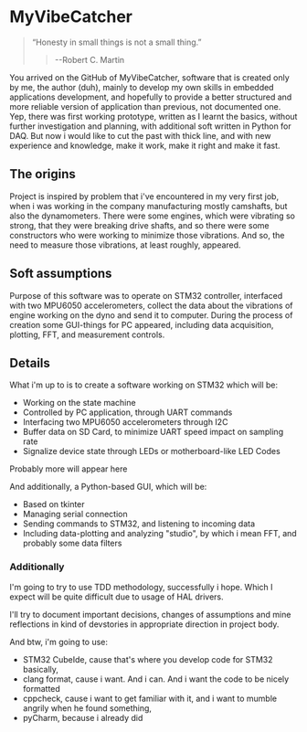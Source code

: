 # MyVibeCatcher

>“Honesty in small things is not a small thing.”
>> --Robert C. Martin

You arrived on the GitHub of MyVibeCatcher, software that is created only by me, the author (duh), mainly to develop my own skills in embedded applications development, and hopefully to provide a better structured and more reliable version of application than previous, not documented one. Yep, there was first working prototype, written as I learnt the basics, without further investigation and planning, with additional soft written in Python for DAQ. But now i would like to cut the past with thick line, and with new experience and knowledge, make it work, make it right and make it fast.

## The origins

Project is inspired by problem that i've encountered in my very first job, when i was working in the company manufacturing mostly camshafts, but also the dynamometers.
There were some engines, which were vibrating so strong, that they were breaking drive shafts, and so there were some constructors who were working to minimize those vibrations. And so, the need to measure those vibrations, at least roughly, appeared.  

## Soft assumptions

Purpose of this software was to operate on STM32 controller, interfaced with two MPU6050 accelerometers, collect the data about the vibrations of engine working on the dyno and send it to computer. During the process of creation some GUI-things for PC appeared, including data acquisition, plotting, FFT, and measurement controls.

## Details

What i'm up to is to create a software working on STM32 which will be:
- Working on the state machine
- Controlled by PC application, through UART commands
- Interfacing two MPU6050 accelerometers through I2C
- Buffer data on SD Card, to minimize UART speed impact on sampling rate
- Signalize device state through LEDs or motherboard-like LED Codes

Probably more will appear here

And additionally, a Python-based GUI, which will be:
- Based on tkinter
- Managing serial connection
- Sending commands to STM32, and listening to incoming data
- Including data-plotting and analyzing "studio", by which i mean FFT, and probably some data filters

### Additionally

I'm going to try to use TDD methodology, successfully i hope. Which I expect will be quite difficult due to usage of HAL drivers.

I'll try to document important decisions, changes of assumptions and mine reflections in kind of devstories in appropriate direction in project body.

And btw, i'm going to use:

- STM32 CubeIde, cause that's where you develop code for STM32 basically,
- clang format, cause i want. And i can. And i want the code to be nicely formatted
- cppcheck, cause i want to get familiar with it, and i want to mumble angrily when he found something,
- pyCharm, because i already did
